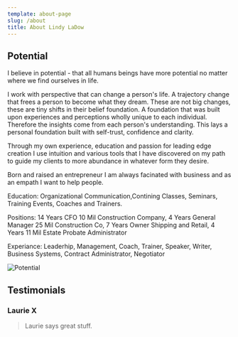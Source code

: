 ```yaml
---
template: about-page
slug: /about
title: About Lindy LaDow
---
```

## Potential

I believe in potential - that all humans beings have more potential no matter where we find ourselves in life. 

I work with perspective that can change a person's life.  A trajectory change that frees a person to become what they dream. These are not big changes, these are tiny shifts in their belief foundation. A foundation that was built upon experiences and perceptions wholly unique to each individual. Therefore the insights come from each person's understanding. This lays a personal foundation built with self-trust, confidence and clarity.

Through my own experience, education and passion for leading edge creation I use intuition and various tools that I have discovered on my path to guide my clients to more abundance in whatever form they desire. 

Born and raised an entrepreneur I am always facinated with business and as an empath I want to help people.

Education: Organizational Communication,Contining Classes, Seminars, Training Events, Coaches and Trainers. 

Positions: 14 Years CFO  10 Mil Construction Company, 4 Years General Manager 25 Mil Construction Co, 7 Years Owner Shipping and Retail, 4 Years 11 Mil Estate Probate Administrator

Experiance: Leaderhip, Management, Coach, Trainer, Speaker, Writer, Business Systems, Contract Administrator, Negotiator

![Potential](/assets/20201130_me-donia-sunrise.jpg "Potential")

## Testimonials

### Laurie X

> Laurie says great stuff.